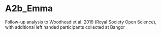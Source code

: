 # A2b_Emma
Follow-up analysis to Woodhead et al. 2019 (Royal Society Open Science), with additional left handed participants collected at Bangor
